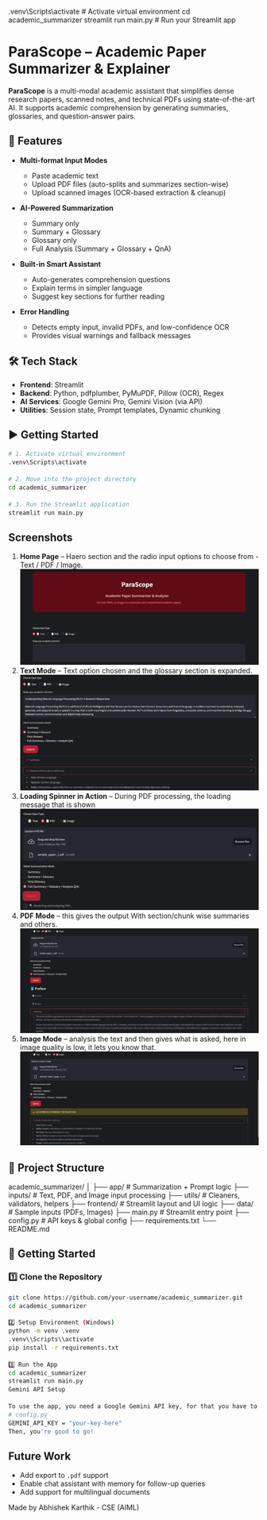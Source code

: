.venv\Scripts\activate   # Activate virtual environment
cd academic_summarizer
streamlit run main.py    # Run your Streamlit app

# ParaScope – Academic Paper Summarizer & Explainer

**ParaScope** is a multi-modal academic assistant that simplifies dense research papers, scanned notes, and technical PDFs using state-of-the-art AI. It supports academic comprehension by generating summaries, glossaries, and question-answer pairs.


## 🚀 Features

- **Multi-format Input Modes**
  - Paste academic text
  - Upload PDF files (auto-splits and summarizes section-wise)
  - Upload scanned images (OCR-based extraction & cleanup)

- **AI-Powered Summarization**
  - Summary only
  - Summary + Glossary
  - Glossary only
  - Full Analysis (Summary + Glossary + QnA)

- **Built-in Smart Assistant**
  - Auto-generates comprehension questions
  - Explain terms in simpler language
  - Suggest key sections for further reading

- **Error Handling**
  - Detects empty input, invalid PDFs, and low-confidence OCR
  - Provides visual warnings and fallback messages


## 🛠️ Tech Stack

- **Frontend**: Streamlit 
- **Backend**: Python, pdfplumber, PyMuPDF, Pillow (OCR), Regex
- **AI Services**: Google Gemini Pro, Gemini Vision (via API)
- **Utilities**: Session state, Prompt templates, Dynamic chunking


## ▶️ Getting Started

```bash
# 1. Activate virtual environment
.venv\Scripts\activate

# 2. Move into the project directory
cd academic_summarizer

# 3. Run the Streamlit application
streamlit run main.py
```


## Screenshots

1. **Home Page** – Haero section and the radio input options to choose from - Text / PDF / Image.
![Home Page](screenshots/homepage.png)
2. **Text Mode** – Text option chosen and the glossary section is expanded.
![Text Mode](screenshots/textInput.png)
3. **Loading Spinner in Action** – During PDF processing, the loading message that is shown
![Loading Spinner](screenshots/PDF_Scanner.png)
4. **PDF Mode** – this gives the output With section/chunk wise summaries and others.
![PDF Mode](screenshots/PDF_Input.png)
5. **Image Mode** – analysis the text and then gives what is asked, here in image quality is low, it lets you know that.
![Image Mode](screenshots/image_Input.png)


## 📂 Project Structure

academic_summarizer/
│
├── app/ # Summarization + Prompt logic
├── inputs/ # Text, PDF, and Image input processing
├── utils/ # Cleaners, validators, helpers
├── frontend/ # Streamlit layout and UI logic
├── data/ # Sample inputs (PDFs, Images)
├── main.py # Streamlit entry point
├── config.py # API keys & global config
├── requirements.txt
└── README.md


## 🧪 Getting Started

### 1️⃣ Clone the Repository

```bash
git clone https://github.com/your-username/academic_summarizer.git
cd academic_summarizer

2️⃣ Setup Environment (Windows)
python -m venv .venv
.venv\\Scripts\\activate
pip install -r requirements.txt

3️⃣ Run the App
cd academic_summarizer
streamlit run main.py
Gemini API Setup

To use the app, you need a Google Gemini API key, for that you have to create a config.py file in the root folder:
# config.py
GEMINI_API_KEY = "your-key-here"
Then, you're good to go!
```

## Future Work

- Add export to `.pdf` support  
- Enable chat assistant with memory for follow-up queries  
- Add support for multilingual documents  


Made by Abhishek Karthik - CSE (AIML)